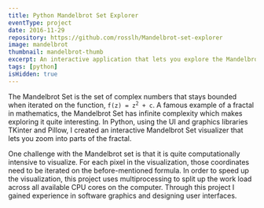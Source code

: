 ```yaml
---
title: Python Mandelbrot Set Explorer
eventType: project
date: 2016-11-29
repository: https://github.com/rosslh/Mandelbrot-set-explorer
image: mandelbrot
thumbnail: mandelbrot-thumb
excerpt: An interactive application that lets you explore the Mandelbrot set fractal. Made with Python and TKinter.
tags: [python]
isHidden: true
---
```


The Mandelbrot Set is the set of complex numbers that stays bounded when iterated on the function, <code>f(z) = z<sup>2</sup> + c</code>. A famous example of a fractal in mathematics, the Mandelbrot Set has infinite complexity which makes exploring it quite interesting. In Python, using the UI and graphics libraries TKinter and Pillow, I created an interactive Mandelbrot Set visualizer that lets you zoom into parts of the fractal.

One challenge with the Mandelbrot set is that it is quite computationally intensive to visualize. For each pixel in the visualization, those coordinates need to be iterated on the before-mentioned formula. In order to speed up the visualization, this project uses multiprocessing to split up the work load across all available CPU cores on the computer. Through this project I gained experience in software graphics and designing user interfaces.
